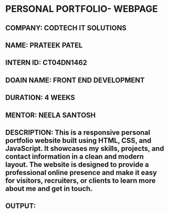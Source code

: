 # PERSONAL PORTFOLIO- WEBPAGE
## COMPANY: CODTECH IT SOLUTIONS
## NAME: PRATEEK PATEL
## INTERN ID: CT04DN1462
## DOAIN NAME: FRONT END DEVELOPMENT
## DURATION: 4 WEEKS
## MENTOR: NEELA SANTOSH
## DESCRIPTION: This is a responsive personal portfolio website built using HTML, CSS, and JavaScript. It showcases my skills, projects, and contact information in a clean and modern layout. The website is designed to provide a professional online presence and make it easy for visitors, recruiters, or clients to learn more about me and get in touch.
## OUTPUT: 
